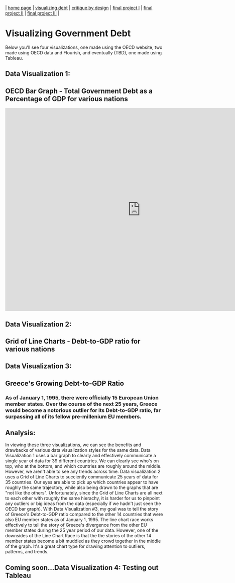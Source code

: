 | [home page](https://cmustudent.github.io/tswd-portfolio-templates/) | [visualizing debt](visualizing-government-debt) | [critique by design](critique-by-design) | [final project I](final-project-part-one) | [final project II](final-project-part-two) | [final project III](final-project-part-three) |

# Visualizing Government Debt
Below you'll see four visualizations, one made using the OECD website, two made using OECD data and Flourish, and eventually (TBD), one made using Tableau.

## Data Visualization 1:  
## OECD Bar Graph - Total Government Debt as a Percentage of GDP for various nations
<iframe src="https://data.oecd.org/chart/6Y2C" width="860" height="645" style="border: 0" mozallowfullscreen="true" webkitallowfullscreen="true" allowfullscreen="true"><a href="https://data.oecd.org/chart/6Y2C" target="_blank">OECD Chart: General government debt, Total, % of GDP, Annual, 2019</a></iframe>

## Data Visualization 2:  
## Grid of Line Charts - Debt-to-GDP ratio for various nations
<div class="flourish-embed flourish-chart" data-src="visualisation/12587103"><script src="https://public.flourish.studio/resources/embed.js"></script></div>

## Data Visualization 3:  
## Greece's Growing Debt-to-GDP Ratio
### As of January 1, 1995, there were officially 15 European Union member states.  Over the course of the next 25 years, Greece would become a notorious outlier for its Debt-to-GDP ratio, far surpassing all of its fellow pre-millenium EU members.
<div class="flourish-embed flourish-chart" data-src="visualisation/12596398"><script src="https://public.flourish.studio/resources/embed.js"></script></div>

## Analysis:
In viewing these three visualizations, we can see the benefits and drawbacks of various data visualization styles for the same data.  Data Visualization 1 uses a bar graph to clearly and effectively communicate a single year of data for 39 different countries.  We can clearly see who's on top, who at the bottom, and which countries are roughly around the middle.  However, we aren't able to see any trends across time.  Data visualization 2 uses a Grid of Line Charts to succiently communicate 25 years of data for 35 countries.  Our eyes are able to pick up which countries appear to have roughly the same trajectory, while also being drawn to the graphs that are "not like the others".  Unfortunately, since the Grid of Line Charts are all next to each other with roughly the same hierachy, it is harder for us to pinpoint any outliers or big ideas from the data (especially if we hadn't just seen the OECD bar graph).  With Data Visualization #3, my goal was to tell the story of Greece's Debt-to-GDP ratio compared to the other 14 countries that were also EU member states as of January 1, 1995.  The line chart race works effectively to tell the story of Greece's divergence from the other EU member states during the 25 year period of our data. However, one of the downsides of the Line Chart Race is that the the stories of the other 14 member states become a bit muddled as they crowd together in the middle of the graph.  It's a great chart type for drawing attention to outliers, patterns, and trends.  

## Coming soon...Data Visualization 4:  Testing out Tableau 
